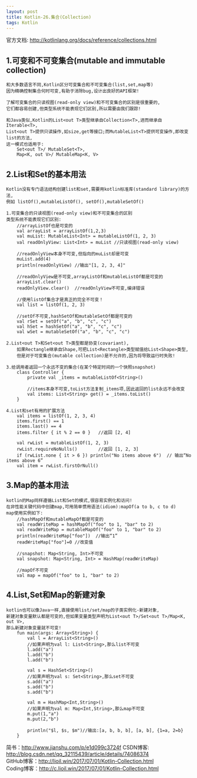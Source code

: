 ```yaml
---
layout: post
title: Kotlin-26.集合(Collection)
tags: Kotlin
---
```

官方文档: http://kotlinlang.org/docs/reference/collections.html
    
## 1.可变和不可变集合(mutable and immutable collection)
    和大多数语言不同,Kotlin区分可变集合和不可变集合(list,set,map等)
    因为精确控制集合何时可变,有助于消除bug,设计出良好的API框架!

    了解可变集合的只读视图(read-only view)和不可变集合的区别是很重要的,
    它们都容易创建,但类型系统不能表现它们区别,所以需要由我们跟踪!

    和Java类似,Kotlin的List<out T>类型继承自Collection<T>,进而继承自Iterable<T>,
    List<out T>提供只读操作,如size,get等接口;而MutableList<T>提供可变操作,即改变list的方法,
    这一模式也适用于:
        Set<out T>/ MutableSet<T>, 
        Map<K, out V>/ MutableMap<K, V>

    
## 2.List和Set的基本用法
    Kotlin没有专门语法结构创建list和set,需要用kotlin标准库(standard library)的方法,
    例如 listOf(),mutableListOf(), setOf(),mutableSetOf()

    1.可变集合的只读视图(read-only view)和不可变集合的区别
    类型系统不能表现它们区别:
        //arrayListOf也是可变的
        val arrayList = arrayListOf(1,2,3)
        val muList: MutableList<Int> = mutableListOf(1, 2, 3)
        val readOnlyView: List<Int> = muList //只读视图(read-only view)

        //readOnlyView本身不可变,但指向的muList却是可变
        muList.add(4)
        println(readOnlyView) //输出"[1, 2, 3, 4]"

        //readOnlyView是不可变,arrayListOf和mutableListOf都是可变的
        arrayList.clear()
        readOnlyView.clear()  //readOnlyView不可变,编译错误

        //使用listOf集合才是真正的完全不可变！
        val list = listOf(1, 2, 3)

        //setOf不可变,hashSetOf和mutableSetOf都是可变的
        val rSet = setOf("a", "b", "c", "c")
        val hSet = hashSetOf("a", "b", "c", "c")
        val wSet = mutableSetOf("a", "b", "c", "c")    

    2.List<out T>和Set<out T>类型都是协变(covariant),
        如果Rectangle继承自Shape,可把List<Rectangle>类型赋值给List<Shape>类型,
        但是对于可变集合(mutable collection)是不允许的,因为将导致运行时失败!

    3.给调用者返回一个永远不变的集合(在某个特定时间的一个快照snapshot)
        class Controller {            
            private val _items = mutableListOf<String>()

            //items本身不可变,toList方法复制_items项,因此返回的list永远不会改变
            val items: List<String> get() = _items.toList()
        }

    4.List和set有用的扩展方法
        val items = listOf(1, 2, 3, 4)
        items.first() == 1
        items.last() == 4
        items.filter { it % 2 == 0 }   //返回 [2, 4]

        val rwList = mutableListOf(1, 2, 3)
        rwList.requireNoNulls()        //返回 [1, 2, 3]
        if (rwList.none { it > 6 }) println("No items above 6")  // 输出“No items above 6”
        val item = rwList.firstOrNull()

## 3.Map的基本用法
    kotlin的Map同样遵循List和Set的模式,很容易实例化和访问!
    在非性能关键代码中创建map,可用简单惯用语法(idiom):mapOf(a to b, c to d)
    map使用实例如下:
        //hashMapOf和mutableMapOf都是可变的
        val readWriteMap = hashMapOf("foo" to 1, "bar" to 2)
        val readWriteMap = mutableMapOf("foo" to 1, "bar" to 2)
        println(readWriteMap["foo"])  //输出“1”
        readWriteMap["foo"]=0 //改变值

        //snapshot: Map<String, Int>不可变
        val snapshot: Map<String, Int> = HashMap(readWriteMap)

        //mapOf不可变
        val map = mapOf("foo" to 1, "bar" to 2)

## 4.List,Set和Map的新建对象
    kotlin也可以像Java一样,直接使用list/set/map的子类实例化-新建对象,
    新建对象变量默认都是可变的,但如果变量类型声明为List<out T>/Set<out T>/Map<K, out V>,
    那么新建对象变量就不可变!
        fun main(args: Array<String>) {
            val l = ArrayList<String>()
            //如果声明为val l: List<String>,那么list不可变
            l.add("a")
            l.add("b")
            l.add("b")
            
            val s = HashSet<String>()
            //如果声明为val s: Set<String>,那么set不可变
            s.add("a")
            s.add("b")
            s.add("b")
            
            val m = HashMap<Int,String>()
            //如果声明为val m: Map<Int,String>,那么map不可变
            m.put(1,"a")
            m.put(2,"b")
            
            println("$l, $s, $m")//输出:[a, b, b, b], [a, b], {1=a, 2=b}
        }

简书：http://www.jianshu.com/p/e1d099c3724f
CSDN博客: http://blog.csdn.net/qq_32115439/article/details/74086374   
GitHub博客：http://lioil.win/2017/07/01/Kotlin-Collection.html   
Coding博客：http://c.lioil.win/2017/07/01/Kotlin-Collection.html